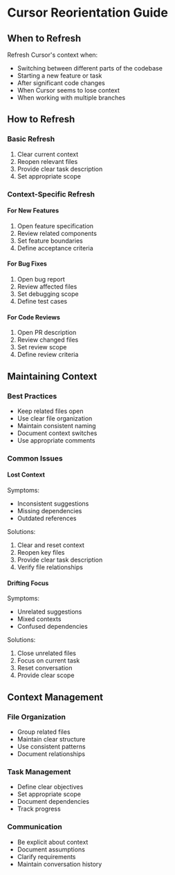 # Cursor Reorientation Guide

## When to Refresh

Refresh Cursor's context when:
- Switching between different parts of the codebase
- Starting a new feature or task
- After significant code changes
- When Cursor seems to lose context
- When working with multiple branches

## How to Refresh

### Basic Refresh
1. Clear current context
2. Reopen relevant files
3. Provide clear task description
4. Set appropriate scope

### Context-Specific Refresh

#### For New Features
1. Open feature specification
2. Review related components
3. Set feature boundaries
4. Define acceptance criteria

#### For Bug Fixes
1. Open bug report
2. Review affected files
3. Set debugging scope
4. Define test cases

#### For Code Reviews
1. Open PR description
2. Review changed files
3. Set review scope
4. Define review criteria

## Maintaining Context

### Best Practices
- Keep related files open
- Use clear file organization
- Maintain consistent naming
- Document context switches
- Use appropriate comments

### Common Issues

#### Lost Context
Symptoms:
- Inconsistent suggestions
- Missing dependencies
- Outdated references

Solutions:
1. Clear and reset context
2. Reopen key files
3. Provide clear task description
4. Verify file relationships

#### Drifting Focus
Symptoms:
- Unrelated suggestions
- Mixed contexts
- Confused dependencies

Solutions:
1. Close unrelated files
2. Focus on current task
3. Reset conversation
4. Provide clear scope

## Context Management

### File Organization
- Group related files
- Maintain clear structure
- Use consistent patterns
- Document relationships

### Task Management
- Define clear objectives
- Set appropriate scope
- Document dependencies
- Track progress

### Communication
- Be explicit about context
- Document assumptions
- Clarify requirements
- Maintain conversation history 